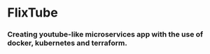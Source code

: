 # FlixTube
### Creating youtube-like microservices app with the use of docker, kubernetes and terraform. 
